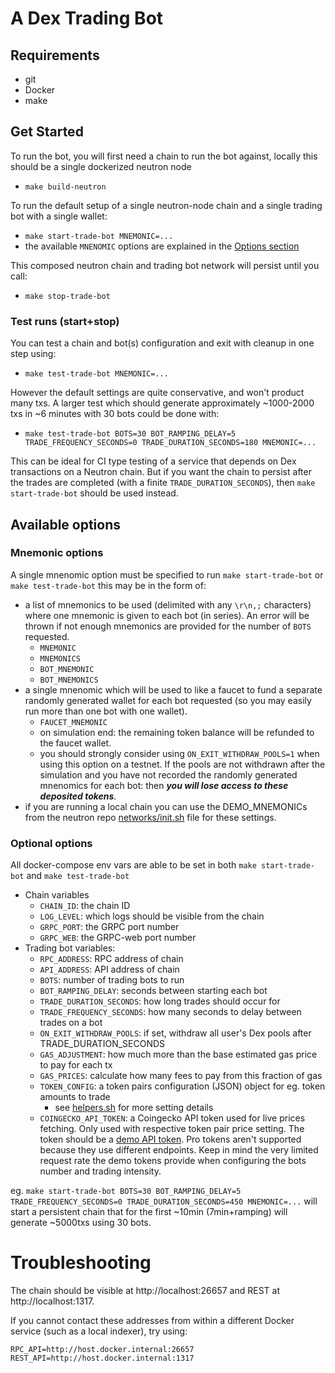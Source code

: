 # A Dex Trading Bot

## Requirements
- git
- Docker
- make

## Get Started

To run the bot, you will first need a chain to run the bot against,
locally this should be a single dockerized neutron node
- `make build-neutron`

To run the default setup of a single neutron-node chain and a single trading bot with a single wallet:
- `make start-trade-bot MNEMONIC=...`
- the available `MNENOMIC` options are explained in the [Options section](#mnemonic-options)

This composed neutron chain and trading bot network will persist until you call:
- `make stop-trade-bot`

### Test runs (start+stop)
You can test a chain and bot(s) configuration and exit with cleanup in one step using:
- `make test-trade-bot MNEMONIC=...`

However the default settings are quite conservative, and won't product many txs.
A larger test which should generate approximately ~1000-2000 txs in ~6 minutes with 30 bots could be done with:
- `make test-trade-bot BOTS=30 BOT_RAMPING_DELAY=5 TRADE_FREQUENCY_SECONDS=0 TRADE_DURATION_SECONDS=180 MNEMONIC=...`

This can be ideal for CI type testing of a service that depends on Dex transactions on a Neutron chain.
But if you want the chain to persist after the trades are completed (with a finite `TRADE_DURATION_SECONDS`),
then `make start-trade-bot` should be used instead.

## Available options

### Mnemonic options
A single mnenomic option must be specified to run `make start-trade-bot` or `make test-trade-bot` this may be in the form of:
- a list of mnemonics to be used (delimited with any `\r\n,;` characters) where one mnemonic is given to each bot (in series). An error will be thrown if not enough mnemonics are provided for the number of `BOTS` requested.
    - `MNEMONIC`
    - `MNEMONICS`
    - `BOT_MNEMONIC`
    - `BOT_MNEMONICS`
- a single mnenomic which will be used to like a faucet to fund a separate randomly generated wallet for each bot requested (so you may easily run more than one bot with one wallet).
    - `FAUCET_MNEMONIC`
    - on simulation end: the remaining token balance will be refunded to the faucet wallet.
    - you should strongly consider using `ON_EXIT_WITHDRAW_POOLS=1` when using this option on a testnet. If the pools are not withdrawn after the simulation and you have not recorded the randomly generated mnenomics for each bot: then ***you will lose access to these deposited tokens***.
- if you are running a local chain you can use the DEMO_MNEMONICs from the neutron repo [networks/init.sh](https://github.com/neutron-org/neutron/blob/v3.0.0/network/init.sh#L19-L21) file for these settings.

### Optional options

All docker-compose env vars are able to be set in both `make start-trade-bot` and `make test-trade-bot`
- Chain variables
    - `CHAIN_ID`: the chain ID
    - `LOG_LEVEL`: which logs should be visible from the chain
    - `GRPC_PORT`: the GRPC port number
    - `GRPC_WEB`: the GRPC-web port number
- Trading bot variables:
    - `RPC_ADDRESS`: RPC address of chain
    - `API_ADDRESS`: API address of chain
    - `BOTS`: number of trading bots to run
    - `BOT_RAMPING_DELAY`: seconds between starting each bot
    - `TRADE_DURATION_SECONDS`: how long trades should occur for
    - `TRADE_FREQUENCY_SECONDS`: how many seconds to delay between trades on a bot
    - `ON_EXIT_WITHDRAW_POOLS`: if set, withdraw all user's Dex pools after TRADE_DURATION_SECONDS
    - `GAS_ADJUSTMENT`: how much more than the base estimated gas price to pay for each tx
    - `GAS_PRICES`: calculate how many fees to pay from this fraction of gas
    - `TOKEN_CONFIG`: a token pairs configuration (JSON) object for eg. token amounts to trade
        - see [helpers.sh](https://github.com/neutron-org/dex-trading-bot/blob/131a5f1590483840305cb475f8a867996509333e/scripts/helpers.sh#L41-L63) for more setting details
    - `COINGECKO_API_TOKEN`: a Coingecko API token used for live prices fetching. Only used with respective token pair price setting. The token should be a [demo API token](https://www.coingecko.com/en/api/pricing). Pro tokens aren't supported because they use different endpoints. Keep in mind the very limited request rate the demo tokens provide when configuring the bots number and trading intensity.

eg. `make start-trade-bot BOTS=30 BOT_RAMPING_DELAY=5 TRADE_FREQUENCY_SECONDS=0 TRADE_DURATION_SECONDS=450 MNEMONIC=...`
will start a persistent chain that for the first ~10min (7min+ramping) will generate ~5000txs using 30 bots.

# Troubleshooting

The chain should be visible at http://localhost:26657 and REST at http://localhost:1317.

If you cannot contact these addresses from within a different Docker service (such as a local indexer), try using:
```
RPC_API=http://host.docker.internal:26657
REST_API=http://host.docker.internal:1317
```
